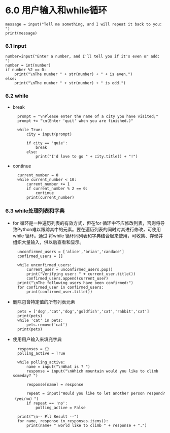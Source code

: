 #  6.0 用户输入和while循环 
    message = input("Tell me something, and I will repeat it back to you: ")
    print(message)
### 6.1 input
    number=input("Enter a number, and I'll tell you if it's even or add: ")
    number = int(number)
    if number %2 == 0:
        print("\nThe number " + str(number) + " + is even.")
    else:
        print("\nThe number " + str(number) + " is odd.")

### 6.2 while
* break

        prompt = "\nPlease enter the name of a city you have visited;"
        prompt += "\n(Enter 'quit' when you are finished.)"

        while True:
            city = input(prompt)

            if city == 'quie':
                break
            else:
                print("I'd love to go " + city.title() + "!")

* continue

        current_number = 0
        while current_number < 10:
            current_number += 1
            if current_number % 2 == 0:
                continue
            print(current_number)

### 6.3 while处理列表和字典
* for 循环是一种遍历列表的有效方式，但在for 循环中不应修改列表，否则将导致Python难以跟踪其中的元素。要在遍历列表的同时对其进行修改，可使用while 循环。通过 将while 循环同列表和字典结合起来使用，可收集、存储并组织大量输入，供以后查看和显示。

        unconfirmed_users = ['alice','brian','candace']
        confirmed_users = []

        while unconfirmed_users:
            current_user = unconfirmed_users.pop()
            print("Verifying user: " + current_user.title())
            confirmed_users.append(current_user)
        print("\nThe following users have been confirmed:")
        for confirmed_user in confirmed_users:
            print(confirmed_user.title())

* 删除包含特定值的所有列表元素  

        pets = ['dog','cat','dog','goldfish','cat','rabbit','cat']
        print(pets)
        while 'cat' in pets:
            pets.remove('cat')
        print(pets)

* 使用用户输入来填充字典

        responses = {}
        polling_active = True

        while polling_active:
            name = input("\nWhat is ? ")
            response = input("\nWhich mountain would you like to climb someday? ")

            response[name] = response

            repeat = input("Would you like to let another person respond?（yes/no）")
            if repeat == 'no':
                polling_active = False

        print("\n-- Pll Result --")
        for name, response in responses.items():
            print(name+ " world like to climb " + response + ".")